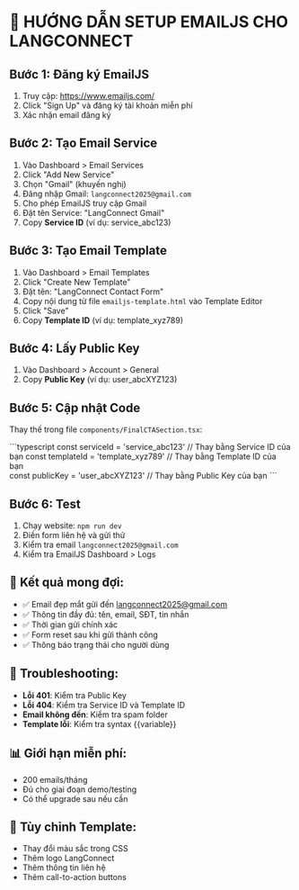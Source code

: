 # 🚀 HƯỚNG DẪN SETUP EMAILJS CHO LANGCONNECT

## Bước 1: Đăng ký EmailJS
1. Truy cập: https://www.emailjs.com/
2. Click "Sign Up" và đăng ký tài khoản miễn phí
3. Xác nhận email đăng ký

## Bước 2: Tạo Email Service
1. Vào Dashboard > Email Services
2. Click "Add New Service"
3. Chọn "Gmail" (khuyến nghị)
4. Đăng nhập Gmail: `langconnect2025@gmail.com`
5. Cho phép EmailJS truy cập Gmail
6. Đặt tên Service: "LangConnect Gmail"
7. Copy **Service ID** (ví dụ: service_abc123)

## Bước 3: Tạo Email Template
1. Vào Dashboard > Email Templates  
2. Click "Create New Template"
3. Đặt tên: "LangConnect Contact Form"
4. Copy nội dung từ file `emailjs-template.html` vào Template Editor
5. Click "Save" 
6. Copy **Template ID** (ví dụ: template_xyz789)

## Bước 4: Lấy Public Key
1. Vào Dashboard > Account > General
2. Copy **Public Key** (ví dụ: user_abcXYZ123)

## Bước 5: Cập nhật Code
Thay thế trong file `components/FinalCTASection.tsx`:

\`\`\`typescript
const serviceId = 'service_abc123'     // Thay bằng Service ID của bạn
const templateId = 'template_xyz789'   // Thay bằng Template ID của bạn  
const publicKey = 'user_abcXYZ123'     // Thay bằng Public Key của bạn
\`\`\`

## Bước 6: Test
1. Chạy website: `npm run dev`
2. Điền form liên hệ và gửi thử
3. Kiểm tra email `langconnect2025@gmail.com`
4. Kiểm tra EmailJS Dashboard > Logs

## 🎯 Kết quả mong đợi:
- ✅ Email đẹp mắt gửi đến langconnect2025@gmail.com
- ✅ Thông tin đầy đủ: tên, email, SĐT, tin nhắn
- ✅ Thời gian gửi chính xác
- ✅ Form reset sau khi gửi thành công
- ✅ Thông báo trạng thái cho người dùng

## 🔧 Troubleshooting:
- **Lỗi 401**: Kiểm tra Public Key
- **Lỗi 404**: Kiểm tra Service ID và Template ID  
- **Email không đến**: Kiểm tra spam folder
- **Template lỗi**: Kiểm tra syntax {{variable}}

## 📊 Giới hạn miễn phí:
- 200 emails/tháng
- Đủ cho giai đoạn demo/testing
- Có thể upgrade sau nếu cần

## 🎨 Tùy chỉnh Template:
- Thay đổi màu sắc trong CSS
- Thêm logo LangConnect
- Thêm thông tin liên hệ
- Thêm call-to-action buttons

